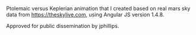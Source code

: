 Ptolemaic versus Keplerian animation that I created based on real mars sky data from https://theskylive.com, using Angular JS version 1.4.8.

Approved for public dissemination by jphillips.
